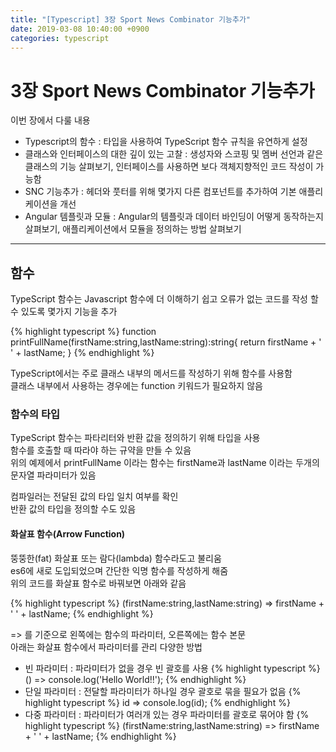 ```yaml
---
title: "[Typescript] 3장 Sport News Combinator 기능추가"
date: 2019-03-08 10:40:00 +0900
categories: typescript
---
```


# 3장 Sport News Combinator 기능추가

이번 장에서 다룰 내용  

- Typescript의 함수 : 타입을 사용하여 TypeScript 함수 규칙을 유연하게 설정
- 클래스와 인터페이스의 대한 깊이 있는 고찰 : 생성자와 스코핑 및 멤버 선언과 같은 클래스의 기능 살펴보기, 인터페이스를 사용하면 보다 객체지향적인 코드 작성이 가능함
- SNC 기능추가 : 헤더와 풋터를 위해 몇가지 다른 컴포넌트를 추가하여 기본 애플리케이션을 개선
- Angular 템플릿과 모듈 : Angular의 템플릿과 데이터 바인딩이 어떻게 동작하는지 살펴보기, 애플리케이션에서 모듈을 정의하는 방법 살펴보기

---

## 함수

TypeScript 함수는 Javascript 함수에 더 이해하기 쉽고 오류가 없는 코드를 작성 할 수 있도록 몇가지 기능을 추가  

{% highlight typescript %}
function printFullName(firstName:string,lastName:string):string{
	return firstName + ' ' + lastName;
}
{% endhighlight %}

TypeScript에서는 주로 클래스 내부의 메서드를 작성하기 위해 함수를 사용함  
클래스 내부에서 사용하는 경우에는 function 키워드가 필요하지 않음  

### 함수의 타입

TypeScript 함수는 파타리터와 반환 값을 정의하기 위해 타입을 사용  
함수를 호출할 때 따라야 하는 규약을 만들 수 있음  
위의 예제에서 printFullName 이라는 함수는 firstName과 lastName 이라는 두개의 문자열 파라미터가 있음  

컴파일러는 전달된 값의 타입 일치 여부를 확인  
반환 값의 타입을 정의할 수도 있음  

#### 화살표 함수(Arrow Function)

뚱뚱한(fat) 화살표 또는 람다(lambda) 함수라도고 불리움  
es6에 새로 도입되었으며 간단한 익명 함수를 작성하게 해줌  
위의 코드를 화살표 함수로 바꿔보면 아래와 같음  

{% highlight typescript %}
(firstName:string,lastName:string) => firstName + ' ' + lastName;
{% endhighlight %}

=> 를 기준으로 왼쪽에는 함수의 파라미터, 오른쪽에는 함수 본문  
아래는 화살표 함수에서 파라미터를 관리 다양한 방법  

- 빈 파라미터 : 파라미터가 없을 경우 빈 괄호를 사용
{% highlight typescript %}
   () => console.log('Hello World!!');
{% endhighlight %}
- 단일 파라미터 : 전달할 파라미터가 하나일 경우 괄호로 묶을 필요가 없음
{% highlight typescript %}
   id => console.log(id);
{% endhighlight %}
- 다중 파라미터 : 파라미터가 여러개 있는 경우 파라미터를 괄호로 묶어야 함 
{% highlight typescript %}
   (firstName:string,lastName:string) => firstName + ' ' + lastName;
{% endhighlight %}